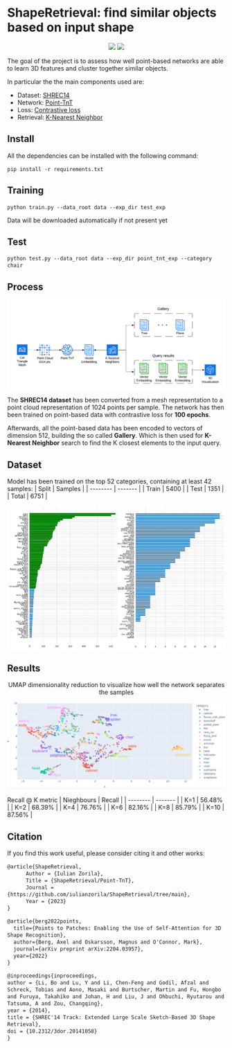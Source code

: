 # ShapeRetrieval: find similar objects based on input shape
<p align="center"><img src="images/query_visualization.gif">   <img src="images/query_visualization2.gif"></p>
The goal of the project is to assess how well point-based networks are able to learn 3D features and cluster together similar objects.

In particular the the main components used are:
* Dataset: [SHREC14](https://www.researchgate.net/publication/262104554_SHREC%2714_Track_Extended_Large_Scale_Sketch-Based_3D_Shape_Retrieval#fullTextFileContent)
* Network: [Point-TnT](https://arxiv.org/abs/2204.03957)
* Loss: [Contrastive loss](https://towardsdatascience.com/contrastive-loss-explaned-159f2d4a87ec)
* Retrieval: [K-Nearest Neighbor](https://scikit-learn.org/stable/modules/neighbors.html)

## Install
All the dependencies can be installed with the following command:
```
pip install -r requirements.txt
```

## Training
```
python train.py --data_root data --exp_dir test_exp
```
Data will be downloaded automatically if not present yet

## Test
```
python test.py --data_root data --exp_dir point_tnt_exp --category chair
```

## Process
<p align="center"><img src="images/pipeline.png"></p>

The **SHREC14 dataset** has been converted from a mesh representation to a point cloud representation of 1024 points per sample. The network has then been trained on point-based data with contrastive loss for **100 epochs**.


Afterwards, all the point-based data has been encoded to vectors of dimension 512, building the so called **Gallery**. Which is then used for **K-Nearest Neighbor** search to find the K closest elements to the input query.

## Dataset
Model has been trained on the top 52 categories, containing at least 42 samples:
| Split    | Samples |
| -------- | ------- |
| Train  | 5400    |
| Test | 1351     |
| Total    | 6751    |
<p align="center"><img src="images/used-data.png"></p>


## Results
<p align="center">UMAP dimensionality reduction to visualize how well the network separates the samples</p>
<p align="center"><img src="images/umap-reduction.PNG"></p>

Recall @ K metric
| Nieghbours    | Recall |
| -------- | ------- |
| K=1  | 56.48%      |
| K=2  | 68.39%      |
| K=4  | 76.76%      |
| K=6  | 82.16%      |
| K=8  | 85.79%      |
| K=10 | 87.56%      |

## Citation
If you find this work useful, please consider citing it and other works:
```
@article{ShapeRetrieval,
      Author = {Iulian Zorila},
      Title = {ShapeRetrieval/Point-TnT},
      Journal = {https://github.com/iulianzorila/ShapeRetrieval/tree/main},
      Year = {2023}
}
```

```
@article{berg2022points,
  title={Points to Patches: Enabling the Use of Self-Attention for 3D Shape Recognition},
  author={Berg, Axel and Oskarsson, Magnus and O'Connor, Mark},
  journal={arXiv preprint arXiv:2204.03957},
  year={2022}
}
```

```
@inproceedings{inproceedings,
author = {Li, Bo and Lu, Y and Li, Chen-Feng and Godil, Afzal and Schreck, Tobias and Aono, Masaki and Burtscher, Martin and Fu, Hongbo and Furuya, Takahiko and Johan, H and Liu, J and Ohbuchi, Ryutarou and Tatsuma, A and Zou, Changqing},
year = {2014},
title = {SHREC'14 Track: Extended Large Scale Sketch-Based 3D Shape Retrieval},
doi = {10.2312/3dor.20141058}
}
```









